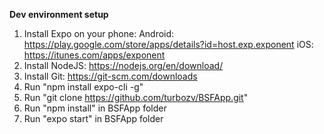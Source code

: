 ﻿<B>Dev environment setup</B>

1) Install Expo on your phone:
Android: https://play.google.com/store/apps/details?id=host.exp.exponent
iOS: https://itunes.com/apps/exponent
2) Install NodeJS: https://nodejs.org/en/download/
3) Install Git: https://git-scm.com/downloads
4) Run "npm install expo-cli -g"
5) Run "git clone https://github.com/turbozv/BSFApp.git"
6) Run "npm install" in BSFApp folder
7) Run "expo start" in BSFApp folder
